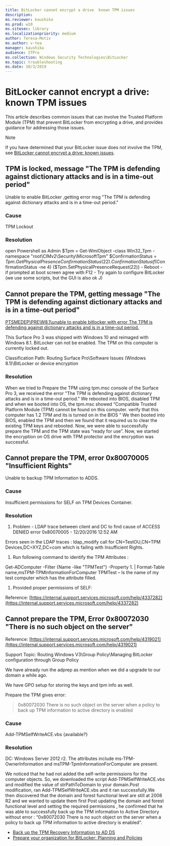 ```yaml
---
title: BitLocker cannot encrypt a drive  known TPM issues 
description: 
ms.reviewer: kaushika
ms.prod: w10
ms.sitesec: library
ms.localizationpriority: medium
author: Teresa-Motiv
ms.author: v-tea
manager: kaushika
audience: ITPro
ms.collection: Windows Security Technologies\BitLocker
ms.topic: troubleshooting
ms.date: 10/3/2019
---
```


# BitLocker cannot encrypt a drive: known TPM issues

This article describes common issues that can involve the Trusted Platform Module (TPM) that prevent BitLocker from encrypting a drive, and provides guidance for addressing those issues.

> [!NOTE]
> If you have determined that your BitLocker issue does not involve the TPM, see [BitLocker cannot encrypt a drive: known issues](ts-bitlocker-cannot-encrypt-issues.md).

## TPM is locked, message "The TPM is defending against dictionary attacks and is in a time-out period"

Unable to enable BitLocker ,getting error msg "The TPM is defending against dictionary attacks and is in a time-out period."

### Cause

TPM Lockout

### Resolution

open Powershell as Admin $Tpm = Get-WmiObject -class Win32\_Tpm -namespace "root\\CIMv2\\Security\\MicrosoftTpm" $ConfirmationStatus = $Tpm.GetPhysicalPresenceConfirmationStatus(22).ConfirmationStatus if($ConfirmationStatus -ne 4) {$Tpm.SetPhysicalPresenceRequest(22)} - Reboot - if prompted at boot screen agree with F12 - Try again to configure BitLocker (we use some scripts, but the GUI is also ok J)

## Cannot prepare the TPM, getting message "The TPM is defending against dictionary attacks and is in a time-out period"

[PTSMEDEP\PRE\W8.1\unable to enable bitlocker with error The TPM is defending against dictionary attacks and is in a time-out period.](https://internal.support.services.microsoft.com/help/4327939)

This Surface Pro 3 was shipped with Windows 10 and reimaged with Windows 8.1.  BitLocker can not be enabled.
The TPM on this computer is currently locked out.

Classification Path: Routing Surface Pro\Software Issues (Windows 8.1)\BitLocker or device encryption

### Resolution

When we tried to Prepare the TPM using tpm.msc console of the Surface Pro 3, we received the error "The TPM is defending against dictionary attacks and is in a time-out period." We rebooted into BIOS, disabled TPM and when we booted into OS, the tpm.msc showed “Compatible Trusted Platform Module (TPM) cannot be found on this computer. verify that this computer has 1.2 TPM and its is turned on in the BIOS “ We then booted into BIOS, enabled the TPM and then we found that it required us to clear the existing TPM keys and rebooted. Now, we were able to successfully prepare the TPM and the TPM state was “ready for use”. Now, we started the encryption on OS drive with TPM protector and the encryption was successful.

## Cannot prepare the TPM, error 0x80070005 "Insufficient Rights"

Unable to backup TPM Information to ADDS.

### Cause

Insufficient permissions for SELF on TPM Devices Container.

### Resolution  

1. Problem - LDAP trace between client and DC to find cause of ACCESS DENIED error 0x80070005 - 12/20/2016 12:52 AM

Errors seen in the LDAP traces : ldap\_modify call for CN=TestOU,CN=TPM Devices,DC=XYZ,DC=com which is failing with Insufficient Rights.

1. Run following command to identify the TPM Attributes :

Get-ADComputer -Filter {Name -like "TPMTest"} -Property 1. | Format-Table name,msTPM-TPMInformationForComputer TPMTest – Is the name of my test computer which has the attribute filled.

1. Provided proper permissions of SELF:

Reference: [https://internal.support.services.microsoft.com/help/4337282](https://internal.support.services.microsoft.com/help/4337282)

## Cannot prepare the TPM, Error 0x80072030 "There is no such object on the server"

Reference: [https://internal.support.services.microsoft.com/help/4319021](https://internal.support.services.microsoft.com/help/4319021)

Support Topic: Routing Windows V3\Group Policy\Managing BitLocker configuration through Group Policy

We have already run the adprep as mention when we did a upgrade to our domain a while ago.

We have GPO setup for storing the keys and tpm info as well.

Prepare the TPM gives error:

> 0x80072030 There is no such object on the server when a policy to back up TPM information to active directory is enabled

### Cause

Add-TPMSelfWriteACE.vbs {available?}

### Resolution

DC: Windows Server 2012 r2. The attributes include ms-TPM-OwnerInformation and msTPM-TpmInformationForComputer are present.

We noticed that he had not added the self-write permissions for the computer objects. So, we downloaded the script Add-TPMSelfWriteACE.vbs and modified the value of strPathToDomain to your domain.Post modification, ran Add-TPMSelfWriteACE.vbs and it ran successfully.We then discovered that the domain and forest functional level are still at 2008 R2 and we wanted to update them first Post updating the domain and forest functional level and setting the required permissions , he confirmed that he was able to successfully back up the TPM information to Active Directory without error : “0x80072030 There is no such object on the server when a policy to back up TPM information to active directory is enabled”.

- [Back up the TPM Recovery Information to AD DS](https://docs.microsoft.com/windows/security/information-protection/tpm/backup-tpm-recovery-information-to-ad-ds)
- [Prepare your organization for BitLocker: Planning and Policies](https://docs.microsoft.com/windows/security/information-protection/bitlocker/prepare-your-organization-for-bitlocker-planning-and-policies)

